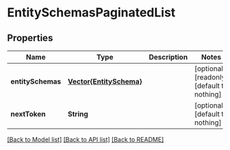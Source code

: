 # EntitySchemasPaginatedList


## Properties
Name | Type | Description | Notes
------------ | ------------- | ------------- | -------------
**entitySchemas** | [**Vector{EntitySchema}**](EntitySchema.md) |  | [optional] [readonly] [default to nothing]
**nextToken** | **String** |  | [optional] [default to nothing]


[[Back to Model list]](../README.md#models) [[Back to API list]](../README.md#api-endpoints) [[Back to README]](../README.md)


